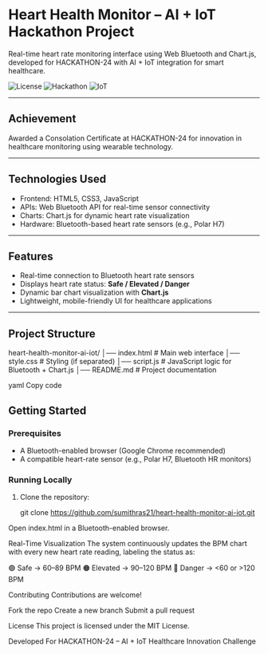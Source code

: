 # Heart Health Monitor – AI + IoT Hackathon Project   

Real-time heart rate monitoring interface using Web Bluetooth and Chart.js, developed for HACKATHON-24 with AI + IoT integration for smart healthcare.

![License](https://img.shields.io/badge/License-MIT-green.svg)
![Hackathon](https://img.shields.io/badge/Hackathon-24-blue.svg)
![IoT](https://img.shields.io/badge/IoT-Enabled-orange.svg)

---

##  Achievement  
Awarded a Consolation Certificate at HACKATHON-24 for innovation in healthcare monitoring using wearable technology.

---

##  Technologies Used
- Frontend: HTML5, CSS3, JavaScript  
- APIs: Web Bluetooth API for real-time sensor connectivity  
- Charts: Chart.js for dynamic heart rate visualization  
- Hardware: Bluetooth-based heart rate sensors (e.g., Polar H7)  

---

##  Features
-  Real-time connection to Bluetooth heart rate sensors  
-  Displays heart rate status: **Safe / Elevated / Danger**  
-  Dynamic bar chart visualization with **Chart.js**  
-  Lightweight, mobile-friendly UI for healthcare applications  

---

##  Project Structure
heart-health-monitor-ai-iot/
│── index.html # Main web interface
│── style.css # Styling (if separated)
│── script.js # JavaScript logic for Bluetooth + Chart.js
│── README.md # Project documentation

yaml
Copy code

##  Getting Started  

###  Prerequisites  
- A Bluetooth-enabled browser (Google Chrome recommended)  
- A compatible heart-rate sensor (e.g., Polar H7, Bluetooth HR monitors)  

###  Running Locally  
1. Clone the repository:  
   
   git clone https://github.com/sumithras21/heart-health-monitor-ai-iot.git
   
Open index.html in a Bluetooth-enabled browser.

 Real-Time Visualization
The system continuously updates the BPM chart with every new heart rate reading, labeling the status as:

🟢 Safe → 60–89 BPM
🟠 Elevated → 90–120 BPM
🔴 Danger → <60 or >120 BPM

 Contributing
Contributions are welcome!

Fork the repo
Create a new branch
Submit a pull request

License
This project is licensed under the MIT License.

 Developed For
HACKATHON-24 – AI + IoT Healthcare Innovation Challenge

